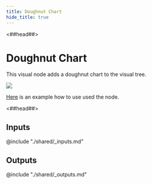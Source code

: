 ```yaml
---
title: Doughnut Chart
hide_title: true
---
```


<##head##>

# Doughnut Chart

This visual node adds a doughnut chart to the visual tree.

<div className="ndl-image-with-background l">

![](/library/modules/chartjs/charts/doughnut-chart.png)

</div>

[Here](../charts/doughnut) is an example how to use used the node.

<##head##>

## Inputs

<div className="ndl-table-35-65">

@include "./shared/_inputs.md"

</div>

## Outputs

<div className="ndl-table-35-65">

@include "./shared/_outputs.md"

</div>
